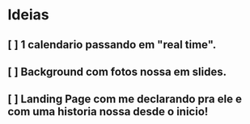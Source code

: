 # Ideias
## [ ] 1 calendario passando em "real time".
## [ ] Background com fotos nossa em slides.
## [ ] Landing Page com me declarando pra ele e com uma historia nossa desde o inicio!
